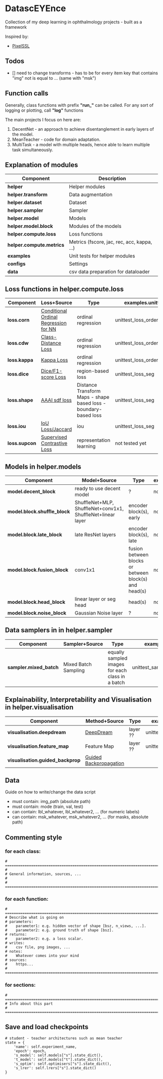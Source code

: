 # DatascEYEnce

Collection of my deep learning in ophthalmology projects - built as a framework

Inspired by:
* [PixelSSL](https://github.com/ZHKKKe/PixelSSL) 

## Todos
* [] need to change transforms - has to be for every item key that contains "img" not is equal to ... (same with "msk")


## Function calls

Generally, class functions with prefix **"run_"** can be called. For any sort of logging or plotting, call **"log"** functions

The main projects I focus on here are:

1. DecentNet - an approach to achieve disentanglement in early layers of the model.
2. MeanTeacher - code for domain adaptation.
3. MultiTask - a model with multiple heads, hence able to learn multiple task simultaneously.

## Explanation of modules

| Component | Description |
| --- | --- |
| **helper** | Helper modules |
| **helper.transform** | Data augmentation |
| **helper.dataset** | Dataset |
| **helper.sampler** | Sampler |
| **helper.model** | Models |
| **helper.model.block** | Modules of the models |
| **helper.compute.loss** | Loss functions |
| **helper.compute.metrics** | Metrics (fscore, jac, rec, acc, kappa, ...) |
| **examples** | Unit tests for helper modules |
| **configs** | Settings |
| **data** | csv data preparation for dataloader | 

## Loss functions in **helper.compute.loss**
| Component | Loss+Source | Type | examples.unittest_ |
| --- | --- | --- | --- |
| **loss.corn** | [Conditional Ordinal Regression for NN](https://github.com/Raschka-research-group/coral-pytorch) | ordinal regression | unittest_loss_ordered_class |
| **loss.cdw** | [Class-Distance Loss](https://github.com/GorkemP/labeled-images-for-ulcerative-colitis/blob/main/utils/loss.py) | ordinal regression | unittest_loss_ordered_class |
| **loss.kappa** | [Kappa Loss](https://www.kaggle.com/gennadylaptev/qwk-loss-for-pytorch) | ordinal regression | unittest_loss_ordered_class |
| **loss.dice** | [Dice/F1-score Loss](https://github.com/qubvel/segmentation_models.pytorch) | region-based loss | unittest_loss_seg |
| **loss.shape** | [AAAI sdf loss](https://github.com/JunMa11/SegWithDistMap/blob/master/code/train_LA_AAAISDF.py) | Distance Transform Maps - shape based loss - boundary-based loss | unittest_loss_seg |
| **loss.iou** | [IoU Loss/Jaccard](https://github.com/qubvel/segmentation_models.pytorch/blob/master/segmentation_models_pytorch/losses/jaccard.py) | iou | unittest_loss_seg |
| **loss.supcon** | [Supervised Contrastive Loss](https://github.com/HobbitLong/SupContrast/blob/master/losses.py) | representation learning | not tested yet |

## Models in **helper.models**
| Component | Model+Source | Type | examples.unittest_ |
| --- | --- | --- | --- |
| **model.decent_block** | ready to use decent model | ? | not tested yet |
| **model.block.shuffle_block** | ShuffleNet+MLP, ShuffleNet+conv1x1, ShuffleNet+linear layer | encoder block(s), early | not tested yet |
| **model.block.late_block** | late ResNet layers | encoder block(s), late | not tested yet |
| **model.block.fusion_block** | conv1x1 | fusion between blocks or between block(s) and head(s) | not tested yet |
| **model.block.head_block** | linear layer or seg head | head(s) | not tested yet |
| **model.block.noise_block** | Gaussian Noise layer | ? | not tested yet |

## Data samplers in in **helper.sampler**
| Component | Sampler+Source | Type | examples.unittest_ |
| --- | --- | --- | --- |
| **sampler.mixed_batch** | Mixed Batch Sampling | equally sampled images for each class in a batch | unittest_sampler_mixed_batch |


## Explainability, Interpretability and Visualisation in **helper.visualisation**
| Component | Method+Source | Type | examples.unittest_ |
| --- | --- | --- | --- |
| **visualisation.deepdream**| [DeepDream](https://github.com/juanigp/Pytorch-Deep-Dream/blob/master/Deep_Dream.ipynb) | layer ?? | unittest_vis_deepdream |
| **visualisation.feature_map**| Feature Map | layer ?? | unittest_vis_feature_map |
| **visualisation.guided_backprop** | [Guided Backpropagation](https://github.com/utkuozbulak/pytorch-cnn-visualizations/blob/master/src/guided_backprop.py)| | |


## Data
Guide on how to write/change the data script
* must contain: img_path (absolute path)
* must contain: mode (train, val, test)
* can contain: lbl_whatever, lbl_whatever2, ... (for numeric labels)
* can contain: msk_whatever, msk_whatever2, ... (for masks, absolute path)

## Commenting style 

### for each class:

```
# =============================================================================
#
# General information, sources, ...
#
# =============================================================================
```

### for each function:

```
# =============================================================================
# Describe what is going on
# parameters:
#    parameter1: e.g. hidden vector of shape [bsz, n_views, ...].
#    parameter2: e.g. ground truth of shape [bsz].
# returns:
#    parameter2: e.g. a loss scalar.
# writes:
#    csv file, png images, ...
# notes:
#    Whatever comes into your mind
# sources:
#    https...
# =============================================================================
```

### for sections:

```
# =============================================================================
# Info about this part
# =============================================================================
```


## Save and load checkpoints

```
# student - teacher architectures such as mean teacher
state = {
    'name': self.experiment_name,
    'epoch': epoch, 
    's_model': self.models["s"].state_dict(),
    't_model': self.models["t"].state_dict(),
    's_optim': self.optimisers["s"].state_dict(),
    's_lrer': self.lrers["s"].state_dict()
}
```